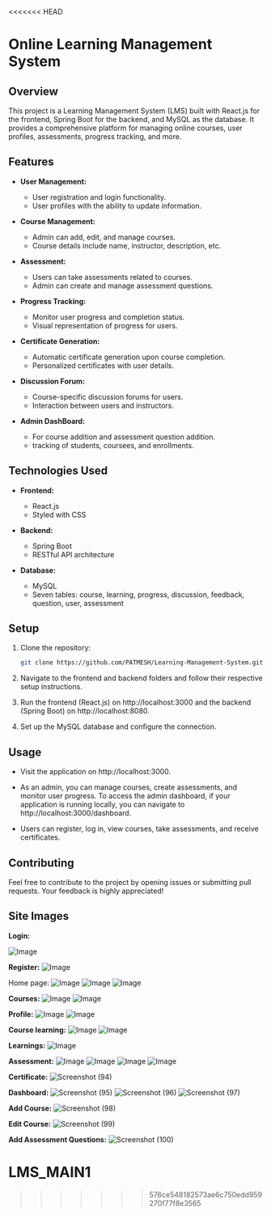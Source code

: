 <<<<<<< HEAD
# Online Learning Management System

## Overview

This project is a Learning Management System (LMS) built with React.js for the frontend, Spring Boot for the backend, and MySQL as the database. It provides a comprehensive platform for managing online courses, user profiles, assessments, progress tracking, and more.

## Features

- **User Management:**
  - User registration and login functionality.
  - User profiles with the ability to update information.

- **Course Management:**
  - Admin can add, edit, and manage courses.
  - Course details include name, instructor, description, etc.
  
- **Assessment:**
  - Users can take assessments related to courses.
  - Admin can create and manage assessment questions.

- **Progress Tracking:**
  - Monitor user progress and completion status.
  - Visual representation of progress for users.

- **Certificate Generation:**
  - Automatic certificate generation upon course completion.
  - Personalized certificates with user details.

- **Discussion Forum:**
  - Course-specific discussion forums for users.
  - Interaction between users and instructors.

- **Admin DashBoard:**
  - For course addition and assessment question addition.
  - tracking of students, coursees, and enrollments. 

## Technologies Used

- **Frontend:**
  - React.js
  - Styled with CSS

- **Backend:**
  - Spring Boot
  - RESTful API architecture

- **Database:**
  - MySQL
  - Seven tables: course, learning, progress, discussion, feedback, question, user, assessment

## Setup

1. Clone the repository:

    ```bash
    git clone https://github.com/PATMESH/Learning-Management-System.git
    ```

2. Navigate to the frontend and backend folders and follow their respective setup instructions.

3. Run the frontend (React.js) on http://localhost:3000 and the backend (Spring Boot) on http://localhost:8080.

4. Set up the MySQL database and configure the connection.

## Usage

- Visit the application on http://localhost:3000.

- As an admin, you can manage courses, create assessments, and monitor user progress. To access the admin dashboard, if your application is running locally, you can navigate to http://localhost:3000/dashboard.

- Users can register, log in, view courses, take assessments, and receive certificates.

## Contributing

Feel free to contribute to the project by opening issues or submitting pull requests. Your feedback is highly appreciated!


## Site Images
**Login:**

![Image](https://github.com/user-attachments/assets/f4c3bf98-f928-4a17-b3a0-ac937ce5b2cf)



**Register:**
![Image](https://github.com/user-attachments/assets/1e3eb1de-f2d5-49c8-b595-4dd042c01d01)

Home page:
![Image](https://github.com/user-attachments/assets/2b458d04-9aa2-4fcf-b56e-ca24f09c58a8)
![Image](https://github.com/user-attachments/assets/8a2b6e85-003a-44b5-b905-04514a92b966)
![Image](https://github.com/user-attachments/assets/5a64ebeb-38d9-4b57-8961-4dfc2456c475)


**Courses:**
![Image](https://github.com/user-attachments/assets/78c4e6cd-de61-448a-b0c3-35c125d54e30)
![Image](https://github.com/user-attachments/assets/da1ad236-be46-4ddd-8998-33b0364a0015)

**Profile:**
![Image](https://github.com/user-attachments/assets/c1826423-d36b-4f3a-b418-8b5baec711a7)
![Image](https://github.com/user-attachments/assets/dbe4efc2-4704-40a5-ba4f-370f3ddf7bf0)

**Course learning:**
![Image](https://github.com/user-attachments/assets/4b5df028-b0fd-4d48-91bd-fffa6ad52de7)
![Image](https://github.com/user-attachments/assets/57994d4b-1ecc-46db-92a4-0688f08ce425)





**Learnings:**
![Image](https://github.com/user-attachments/assets/effcb76b-6e27-47e3-bd9c-b2144635ec7f)







**Assessment:**
![Image](https://github.com/user-attachments/assets/7eacdfe5-4147-4a88-bb99-3a60049624fd)
![Image](https://github.com/user-attachments/assets/b71b0f99-7a38-4c6f-b037-716d82cee603)
![Image](https://github.com/user-attachments/assets/d1bd2cea-ed68-4680-9fb9-f133894baa32)
![Image](https://github.com/user-attachments/assets/fb361ff5-2bb3-4dae-b7d1-da62c34985f7)

**Certificate:**
![Screenshot (94)](https://github.com/PATMESH/Learning-Management-System/assets/101879714/602071e3-f74c-4026-9d7c-fc1cc9aa4f58)



**Dashboard:**
![Screenshot (95)](https://github.com/PATMESH/Learning-Management-System/assets/101879714/ba3a9695-cde5-437d-b05c-2c1babb1eedc)
![Screenshot (96)](https://github.com/PATMESH/Learning-Management-System/assets/101879714/5383d0f6-edba-4cd3-8fb0-53ba2ca76b5c)
![Screenshot (97)](https://github.com/PATMESH/Learning-Management-System/assets/101879714/d02a3ed9-40a2-403e-ad4c-743986d3bb1a)



**Add Course:**
![Screenshot (98)](https://github.com/PATMESH/Learning-Management-System/assets/101879714/a57c4b2b-d8ca-4035-8153-2626298474e6)



**Edit Course:**
![Screenshot (99)](https://github.com/PATMESH/Learning-Management-System/assets/101879714/4dddc1b2-435b-4a07-864d-eeb4a4d6b233)



**Add Assessment Questions:**
![Screenshot (100)](https://github.com/PATMESH/Learning-Management-System/assets/101879714/91fd1e0a-b613-4814-a1b4-69827352919f)




# LMS_MAIN1
>>>>>>> 576ce548182573ae6c750edd959270f77f8e3565
